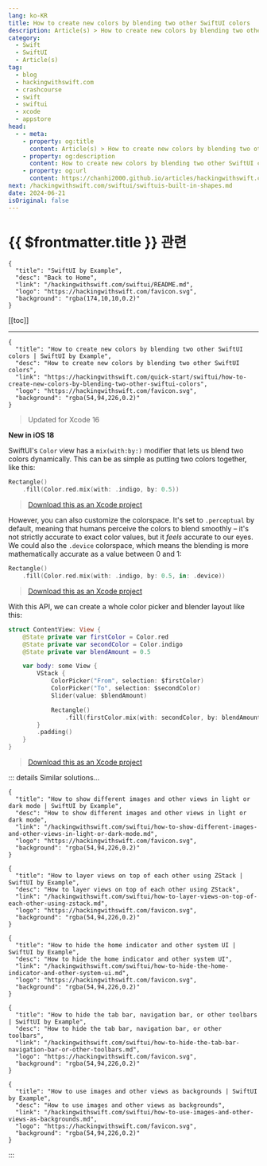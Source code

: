 ```yaml
---
lang: ko-KR
title: How to create new colors by blending two other SwiftUI colors
description: Article(s) > How to create new colors by blending two other SwiftUI colors
category:
  - Swift
  - SwiftUI
  - Article(s)
tag: 
  - blog
  - hackingwithswift.com
  - crashcourse
  - swift
  - swiftui
  - xcode
  - appstore
head:
  - - meta:
    - property: og:title
      content: Article(s) > How to create new colors by blending two other SwiftUI colors
    - property: og:description
      content: How to create new colors by blending two other SwiftUI colors
    - property: og:url
      content: https://chanhi2000.github.io/articles/hackingwithswift.com/swiftui/how-to-create-new-colors-by-blending-two-other-swiftui-colors.html
next: /hackingwithswift.com/swiftui/swiftuis-built-in-shapes.md
date: 2024-06-21
isOriginal: false
---
```


# {{ $frontmatter.title }} 관련

```component VPCard
{
  "title": "SwiftUI by Example",
  "desc": "Back to Home",
  "link": "/hackingwithswift.com/swiftui/README.md",
  "logo": "https://hackingwithswift.com/favicon.svg",
  "background": "rgba(174,10,10,0.2)"
}
```

[[toc]]

---

```component VPCard
{
  "title": "How to create new colors by blending two other SwiftUI colors | SwiftUI by Example",
  "desc": "How to create new colors by blending two other SwiftUI colors",
  "link": "https://hackingwithswift.com/quick-start/swiftui/how-to-create-new-colors-by-blending-two-other-swiftui-colors",
  "logo": "https://hackingwithswift.com/favicon.svg",
  "background": "rgba(54,94,226,0.2)"
}
```

> Updated for Xcode 16

**New in iOS 18**

SwiftUI's `Color` view has a `mix(with:by:)` modifier that lets us blend two colors dynamically. This can be as simple as putting two colors together, like this:

```swift
Rectangle()
    .fill(Color.red.mix(with: .indigo, by: 0.5))
```

> [<FontIcon icon="fas fa-file-zipper"/>Download this as an Xcode project](https://hackingwithswift.com/files/projects/swiftui/how-to-create-new-colors-by-blending-two-other-swiftui-colors-1.zip)

However, you can also customize the colorspace. It's set to `.perceptual` by default, meaning that humans perceive the colors to blend smoothly – it's not strictly accurate to exact color values, but it *feels* accurate to our eyes. We could also the `.device` colorspace, which means the blending is more mathematically accurate as a value between 0 and 1:

```swift
Rectangle()
    .fill(Color.red.mix(with: .indigo, by: 0.5, in: .device))
```

> [<FontIcon icon="fas fa-file-zipper"/>Download this as an Xcode project](https://hackingwithswift.com/files/projects/swiftui/how-to-create-new-colors-by-blending-two-other-swiftui-colors-2.zip)

With this API, we can create a whole color picker and blender layout like this:

```swift
struct ContentView: View {
    @State private var firstColor = Color.red
    @State private var secondColor = Color.indigo
    @State private var blendAmount = 0.5

    var body: some View {
        VStack {
            ColorPicker("From", selection: $firstColor)
            ColorPicker("To", selection: $secondColor)
            Slider(value: $blendAmount)

            Rectangle()
                .fill(firstColor.mix(with: secondColor, by: blendAmount))
        }
        .padding()
    }
}
```

> [<FontIcon icon="fas fa-file-zipper"/>Download this as an Xcode project](https://hackingwithswift.com/files/projects/swiftui/how-to-create-new-colors-by-blending-two-other-swiftui-colors-3.zip)

::: details Similar solutions…

```component VPCard
{
  "title": "How to show different images and other views in light or dark mode | SwiftUI by Example",
  "desc": "How to show different images and other views in light or dark mode",
  "link": "/hackingwithswift.com/swiftui/how-to-show-different-images-and-other-views-in-light-or-dark-mode.md",
  "logo": "https://hackingwithswift.com/favicon.svg",
  "background": "rgba(54,94,226,0.2)"
}
```

```component VPCard
{
  "title": "How to layer views on top of each other using ZStack | SwiftUI by Example",
  "desc": "How to layer views on top of each other using ZStack",
  "link": "/hackingwithswift.com/swiftui/how-to-layer-views-on-top-of-each-other-using-zstack.md",
  "logo": "https://hackingwithswift.com/favicon.svg",
  "background": "rgba(54,94,226,0.2)"
}
```

```component VPCard
{
  "title": "How to hide the home indicator and other system UI | SwiftUI by Example",
  "desc": "How to hide the home indicator and other system UI",
  "link": "/hackingwithswift.com/swiftui/how-to-hide-the-home-indicator-and-other-system-ui.md",
  "logo": "https://hackingwithswift.com/favicon.svg",
  "background": "rgba(54,94,226,0.2)"
}
```

```component VPCard
{
  "title": "How to hide the tab bar, navigation bar, or other toolbars | SwiftUI by Example",
  "desc": "How to hide the tab bar, navigation bar, or other toolbars",
  "link": "/hackingwithswift.com/swiftui/how-to-hide-the-tab-bar-navigation-bar-or-other-toolbars.md",
  "logo": "https://hackingwithswift.com/favicon.svg",
  "background": "rgba(54,94,226,0.2)"
}
```

```component VPCard
{
  "title": "How to use images and other views as backgrounds | SwiftUI by Example",
  "desc": "How to use images and other views as backgrounds",
  "link": "/hackingwithswift.com/swiftui/how-to-use-images-and-other-views-as-backgrounds.md",
  "logo": "https://hackingwithswift.com/favicon.svg",
  "background": "rgba(54,94,226,0.2)"
}
```

:::

